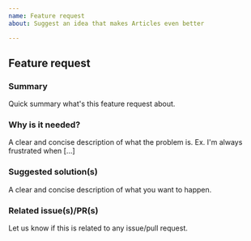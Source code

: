 ```yaml
---
name: Feature request
about: Suggest an idea that makes Articles even better

---
```


## Feature request
### Summary
Quick summary what's this feature request about.

### Why is it needed?
A clear and concise description of what the problem is. Ex. I'm always frustrated when [...]

### Suggested solution(s)
A clear and concise description of what you want to happen.

### Related issue(s)/PR(s)
Let us know if this is related to any issue/pull request.